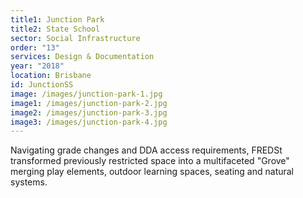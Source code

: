 ```yaml
---
title1: Junction Park
title2: State School
sector: Social Infrastructure
order: "13"
services: Design & Documentation
year: "2018"
location: Brisbane
id: JunctionSS
image: /images/junction-park-1.jpg
image1: /images/junction-park-2.jpg
image2: /images/junction-park-3.jpg
image3: /images/junction-park-4.jpg
---
```

Navigating grade changes and DDA access requirements, FREDSt transformed previously restricted space into a multifaceted "Grove" merging play elements, outdoor learning spaces, seating and natural systems.